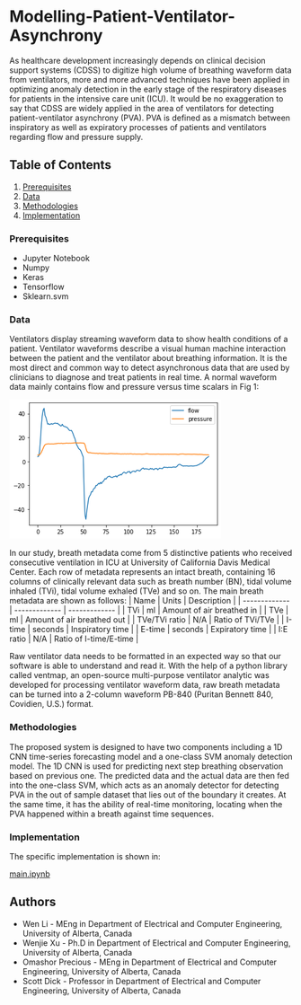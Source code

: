 # Modelling-Patient-Ventilator-Asynchrony
As healthcare development increasingly depends on clinical decision support systems (CDSS) to digitize high volume of breathing waveform data from ventilators, more and more advanced techniques have been applied in optimizing anomaly detection in the early stage of the respiratory diseases for patients in the intensive care unit (ICU). It would be no exaggeration to say that CDSS are widely applied in the area of ventilators for detecting patient-ventilator asynchrony (PVA). PVA is defined as a mismatch between inspiratory as well as expiratory processes of patients and ventilators regarding flow and pressure supply.

## Table of Contents
1. [Prerequisites](#Prerequisites)
2. [Data](#Data)
3. [Methodologies](#Methodologies)
4. [Implementation](#Implementation)

### Prerequisites
* Jupyter Notebook
* Numpy
* Keras
* Tensorflow
* Sklearn.svm

### Data
Ventilators display streaming waveform data to show health conditions of a patient. Ventilator waveforms describe a visual human machine interaction between the patient and the ventilator about breathing information. It is the most direct and common way to detect asynchronous data that are used by clinicians to diagnose and treat patients in real time. A normal waveform data mainly contains flow and pressure versus time scalars in Fig 1:

![Fig 1](download1.png)

In our study, breath metadata come from 5 distinctive patients who received consecutive ventilation in ICU at University of California Davis Medical Center. Each row of metadata represents an intact breath, containing 16 columns of clinically relevant data such as breath number (BN), tidal volume inhaled (TVi), tidal volume exhaled (TVe) and so on. The main breath metadata are shown as follows:
| Name | Units | Description |
| ------------- | ------------- | ------------- |
| TVi | ml | Amount of air breathed in |
| TVe	| ml | Amount of air breathed out |
| TVe/TVi ratio |	N/A |	Ratio of TVi/TVe |
| I-time | seconds | Inspiratory time |
| E-time | seconds | Expiratory time |
| I:E ratio	| N/A	| Ratio of I-time/E-time |


Raw ventilator data needs to be formatted in an expected way so that our software is able to understand and read it. With the help of a python library called ventmap, an open-source multi-purpose ventilator analytic was developed for processing ventilator waveform data, raw breath metadata can be turned into a 2-column waveform PB-840 (Puritan Bennett 840, Covidien, U.S.) format.

### Methodologies
The proposed system is designed to have two components including a 1D CNN time-series forecasting model and a one-class SVM anomaly detection model. The 1D CNN is used for predicting next step breathing observation based on previous one. The predicted data and the actual data are then fed into the one-class SVM, which acts as an anomaly detector for detecting PVA in the out of sample dataset that lies out of the boundary it creates. At the same time, it has the ability of real-time monitoring, locating when the PVA happened within a breath against time sequences.

### Implementation
The specific implementation is shown in:

[main.ipynb](main.ipynb)

## Authors
* Wen Li - MEng in Department of Electrical and Computer Engineering, University of Alberta, Canada
* Wenjie Xu - Ph.D in Department of Electrical and Computer Engineering, University of Alberta, Canada
* Omashor Precious - MEng in Department of Electrical and Computer Engineering, University of Alberta, Canada
* Scott Dick - Professor in Department of Electrical and Computer Engineering, University of Alberta, Canada
